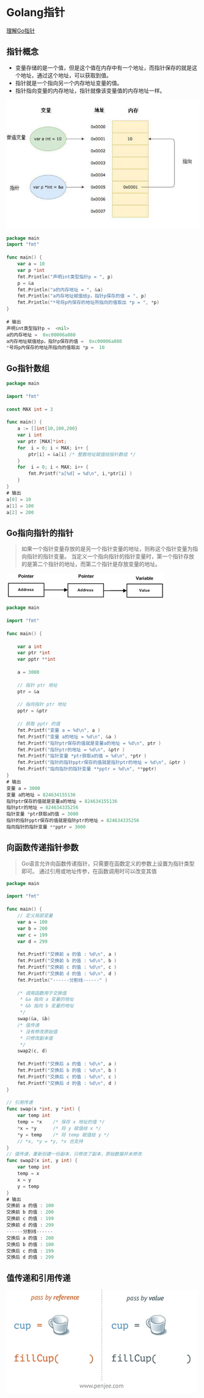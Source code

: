 # Golang指针

[](https://www.runoob.com/go/go-pointers.html)
[理解Go指针](https://studygolang.com/articles/20139)

## 指针概念

+ 变量存储的是一个值，但是这个值在内存中有一个地址，而指针保存的就是这个地址，通过这个地址，可以获取到值。
+ 指针就是一个指向另一个内存地址变量的值。
+ 指针指向变量的内存地址，指针就像该变量值的内存地址一样。

![Go指针](https://github.com/jinjupeng/GoNotes/blob/master/Go%E6%8C%87%E9%92%88/Img/Go%E6%8C%87%E9%92%88%E5%9B%BE%E7%A4%BA.jpeg)

```go
package main
import "fmt"

func main() {
    var a = 10
    var p *int
    fmt.Println("声明int类型指针p = ", p)
    p = &a
    fmt.Println("a的内存地址 = ", &a)
    fmt.Println("a内存地址赋值给p，指针p保存的值 = ", p)
    fmt.Println("*号将p内保存的地址所指向的值取出 *p = ", *p)
}

# 输出
声明int类型指针p =  <nil>
a的内存地址 =  0xc00006a080
a内存地址赋值给p，指针p保存的值 =  0xc00006a080
*号将p内保存的地址所指向的值取出 *p =  10
```

## Go指针数组

```go
package main

import "fmt"

const MAX int = 3

func main() {
    a := []int{10,100,200}
    var i int
    var ptr [MAX]*int;
    for  i = 0; i < MAX; i++ {
        ptr[i] = &a[i] /* 整数地址赋值给指针数组 */
    }
    for  i = 0; i < MAX; i++ {
        fmt.Printf("a[%d] = %d\n", i,*ptr[i] )
    }
}
# 输出
a[0] = 10
a[1] = 100
a[2] = 200
```

## Go指向指针的指针

> 如果一个指针变量存放的是另一个指针变量的地址，则称这个指针变量为指向指针的指针变量。
> 当定义一个指向指针的指针变量时，第一个指针存放的是第二个指针的地址，而第二个指针是存放变量的地址。

![指针的指针](Img/指针的指针.jpg)

```go
package main

import "fmt"

func main() {

    var a int
    var ptr *int
    var pptr **int

    a = 3000

    // 指针 ptr 地址
    ptr = &a

    // 指向指针 ptr 地址
    pptr = &ptr

    // 获取 pptr 的值 
    fmt.Printf("变量 a = %d\n", a )
    fmt.Printf("变量 a的地址 = %d\n", &a )
    fmt.Printf("指针ptr保存的值就是变量a的地址 = %d\n", ptr )
    fmt.Printf("指针ptr的地址 = %d\n", &ptr )
    fmt.Printf("指针变量 *ptr获取a的值 = %d\n", *ptr )
    fmt.Printf("指针的指针pptr保存的值就是指针ptr的地址 = %d\n", &ptr )
    fmt.Printf("指向指针的指针变量 **pptr = %d\n", **pptr)
}
# 输出
变量 a = 3000
变量 a的地址 = 824634155136
指针ptr保存的值就是变量a的地址 = 824634155136
指针ptr的地址 = 824634335256
指针变量 *ptr获取a的值 = 3000
指针的指针pptr保存的值就是指针ptr的地址 = 824634335256
指向指针的指针变量 **pptr = 3000
```

## 向函数传递指针参数

> Go语言允许向函数传递指针，只需要在函数定义的参数上设置为指针类型即可。
> 通过引用或地址传参，在函数调用时可以改变其值

```go
package main

import "fmt"

func main() {
    // 定义局部变量
    var a = 100
    var b = 200
    var c = 199
    var d = 299

    fmt.Printf("交换前 a 的值 : %d\n", a )
    fmt.Printf("交换前 b 的值 : %d\n", b )
    fmt.Printf("交换前 c 的值 : %d\n", c )
    fmt.Printf("交换前 d 的值 : %d\n", d )
    fmt.Println("------分割线------" )

    /* 调用函数用于交换值
     * &a 指向 a 变量的地址
     * &b 指向 b 变量的地址
     */
    swap(&a, &b)
    /* 值传递
     * 没有修改原始值
     * 只修改副本值
     */
    swap2(c, d)

    fmt.Printf("交换后 a 的值 : %d\n", a )
    fmt.Printf("交换后 b 的值 : %d\n", b )
    fmt.Printf("交换后 c 的值 : %d\n", c )
    fmt.Printf("交换后 d 的值 : %d\n", d )
}

// 引用传递
func swap(x *int, y *int) {
    var temp int
    temp = *x    /* 保存 x 地址的值 */
    *x = *y      /* 将 y 赋值给 x */
    *y = temp    /* 将 temp 赋值给 y */
    // *x, *y = *y, *x 也支持
}
// 值传递，重新创建一份副本，只修改了副本，原始数据并未修改
func swap2(x int, y int) {
    var temp int
    temp = x
    x = y
    y = temp
}
# 输出
交换前 a 的值 : 100
交换前 b 的值 : 200
交换前 c 的值 : 199
交换前 d 的值 : 299
------分割线------
交换后 a 的值 : 200
交换后 b 的值 : 100
交换后 c 的值 : 199
交换后 d 的值 : 299
```

## 值传递和引用传递

![区别](https://github.com/jinjupeng/GoNotes/blob/master/Go%E6%8C%87%E9%92%88/Img/%E5%80%BC%E4%BC%A0%E9%80%92%E5%92%8C%E5%BC%95%E7%94%A8%E4%BC%A0%E9%80%92.gif)
